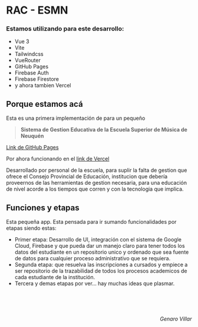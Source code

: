# RAC - ESMN

### Estamos utilizando para este desarrollo: 
- Vue 3
- Vite
- Tailwindcss
- VueRouter
- GitHub Pages
- Firebase Auth
- Firebase Firestore
- y ahora tambien Vercel


## Porque estamos acá
Esta es una primera implementación de para un pequeño
> **Sistema de Gestion Educativa de la Escuela Superior de Música de Neuquén** 

[Link de GitHub Pages](https://informaticaesmn.github.io/rac/)

Por ahora funcionando en el [link de Vercel](https://rac-sigma.vercel.app)

Desarrollado por personal de la escuela, para suplir la falta de gestion que ofrece el Consejo Provincial de Educación, institucion que debería proveernos de las herramientas de gestion necesaria, para una educación de nivel acorde a los tiempos que corren y con la tecnologia que implica.

## Funciones y etapas
Esta pequeña app. Esta pensada para ir sumando funcionalidades por etapas siendo estas:
- Primer etapa: Desarrollo de UI, integración con el sistema de Google Cloud, Firebase y que pueda dar un manejo claro para tener todos los datos del estudiante en un repositorio unico y ordenado que sea fuente de datos para cualquier proceso administrativo que se requiera.
- Segunda etapa: que resuelva las inscripciones a cursados y empiece a ser repositorio de la trazabilidad de todos los procesos academicos de cada estudiante de la institución.
- Tercera y demas etapas por ver... hay muchas ideas que plasmar.

<br><br><br><p align="right"> <i>Genaro Villar   </i></p>